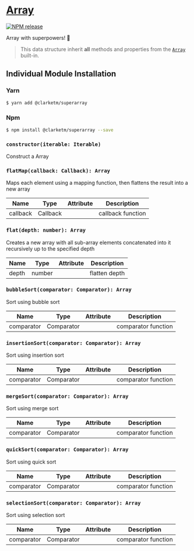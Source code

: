 # [Array](https://www.npmjs.com/package/@clarketm/superarray)

[![NPM release](https://img.shields.io/npm/v/@clarketm/superarray.svg)](https://www.npmjs.com/package/@clarketm/superarray)

Array with superpowers! 💪

> This data structure inherit **all** methods and properties from the [`Array`](https://developer.mozilla.org/en-US/docs/Web/JavaScript/Reference/Global_Objects/Array) built-in.

## Individual Module Installation

### Yarn

```bash
$ yarn add @clarketm/superarray
```

### Npm

```bash
$ npm install @clarketm/superarray --save
```

### `constructor(iterable: Iterable)`

Construct a Array

### `flatMap(callback: Callback): Array`

Maps each element using a mapping function, then flattens the result into a new array

| Name     | Type     | Attribute | Description       |
| -------- | -------- | --------- | ----------------- |
| callback | Callback |           | callback function |

### `flat(depth: number): Array`

Creates a new array with all sub-array elements concatenated into it recursively up to the specified depth

| Name  | Type   | Attribute | Description   |
| ----- | ------ | --------- | ------------- |
| depth | number |           | flatten depth |

### `bubbleSort(comparator: Comparator): Array`

Sort using bubble sort

| Name       | Type       | Attribute | Description         |
| ---------- | ---------- | --------- | ------------------- |
| comparator | Comparator |           | comparator function |

### `insertionSort(comparator: Comparator): Array`

Sort using insertion sort

| Name       | Type       | Attribute | Description         |
| ---------- | ---------- | --------- | ------------------- |
| comparator | Comparator |           | comparator function |

### `mergeSort(comparator: Comparator): Array`

Sort using merge sort

| Name       | Type       | Attribute | Description         |
| ---------- | ---------- | --------- | ------------------- |
| comparator | Comparator |           | comparator function |

### `quickSort(comparator: Comparator): Array`

Sort using quick sort

| Name       | Type       | Attribute | Description         |
| ---------- | ---------- | --------- | ------------------- |
| comparator | Comparator |           | comparator function |

### `selectionSort(comparator: Comparator): Array`

Sort using selection sort

| Name       | Type       | Attribute | Description         |
| ---------- | ---------- | --------- | ------------------- |
| comparator | Comparator |           | comparator function |
